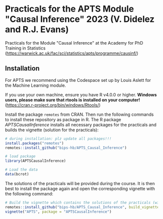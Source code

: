 # Practicals for the APTS Module "Causal Inference" 2023 (V. Didelez and R.J. Evans)

Practicals for the Module "Causal Inference" at the Academy for PhD Training in Statistics (https://warwick.ac.uk/fac/sci/statistics/apts/programme/causinf/)

## Installation

For APTS we recommend using the Codespace set up by Louis Aslett for the Machine Learning module.  

If you use your own machine, ensure you have R v4.0.0 or higher. 
**Windows users, please make sure that rtools is installed on your computer!** 
(https://cran.r-project.org/bin/windows/Rtools/)

Install the package `remotes` from CRAN. Then run the following commands to install
these repository as package in R. The R package _APTSCausalInference_ installs
all necessary packages for the practicals and builds the vignette (solution for the practicals):

```R
# during installation: plz update all packages!!!
install.packages("remotes")
remotes::install_github("bips-hb/APTS_Causal_Inference")

# load package
library(APTSCausalInference)

# Load the data
data(bcrot)
```

The solutions of the practicals will be provided during the course. It is then 
best to install the package again and open the corresponding vignette with the 
following command:

```R
# Build the vignette which contains the solutions of the practicals (will be made available during the course)
remotes::install_github("bips-hb/APTS_Causal_Inference", build_vignettes = TRUE)
vignette("APTS", package = "APTSCausalInference")
```

